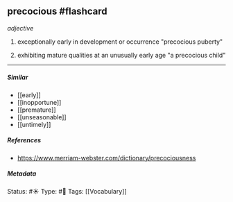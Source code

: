 ## precocious #flashcard 

_adjective_

1. exceptionally early in development or occurrence
"precocious puberty"

2. exhibiting mature qualities at an unusually early age
"a precocious child"

___
##### Similar
-   [[early]]
-   [[inopportune]]
-   [[premature]]
-   [[unseasonable]] 
-   [[untimely]]

##### References 
- https://www.merriam-webster.com/dictionary/precociousness

##### Metadata
Status: #☀️ 
Type: #🔵 
Tags: [[Vocabulary]]